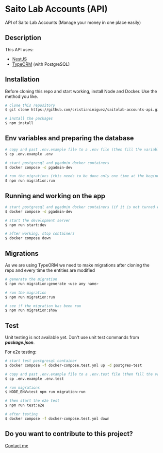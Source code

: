 # Saito Lab Accounts (API)

API of Saito Lab Accounts (Manage your money in one place easily)

## Description

This API uses:

- [NestJS](https://nestjs.com/)
- [TypeORM](https://typeorm.io/) (with PostgreSQL)

## Installation

Before cloning this repo and start working, install Node and Docker. Use the method you like.

```bash
# clone this repository
$ git clone https://github.com/cristianiniguez/saitolab-accounts-api.git

# install the packages
$ npm install
```

## Env variables and preparing the database

```bash
# copy and past .env.example file to a .env file (then fill the variables)
$ cp .env.example .env

# start postgresql and pgadmin docker containers
$ docker compose -d pgadmin-dev

# run the migrations (this needs to be done only one time at the beginning and every time the entities are modified)
$ npm run migration:run
```

## Running and working on the app

```bash
# start postgresql and pgadmin docker containers (if it is not turned on)
$ docker compose -d pgadmin-dev

# start the development server
$ npm run start:dev

# after working, stop containers
$ docker compose down
```

## Migrations

As we are using TypeORM we need to make migrations after cloning the repo and every time the entities are modified

```bash
# generate the migration
$ npm run migration:generate <use any name>

# run the migration
$ npm run migration:run

# see if the migration has been run
$ npm run migration:show
```

## Test

Unit testing is not available yet. Don't use unit test commands from **_package.json_**.

For e2e testing:

```bash
# start test postgresql container
$ docker compose -f docker-compose.test.yml up -d postgres-test

# copy and past .env.example file to a .env.test file (then fill the variables)
$ cp .env.example .env.test

# run migrations
$ NODE_ENV=test npm run migration:run

# then start the e2e test
$ npm run test:e2e

# after testing
$ docker compose -f docker-compose.test.yml down
```

## Do you want to contribute to this project?

[Contact me](https://www.cristianiniguez.com/#contact)
